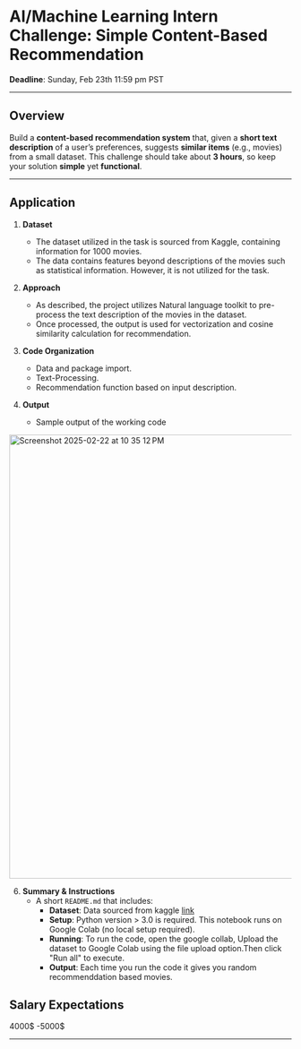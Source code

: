 # AI/Machine Learning Intern Challenge: Simple Content-Based Recommendation

**Deadline**: Sunday, Feb 23th 11:59 pm PST

---

## Overview

Build a **content-based recommendation system** that, given a **short text description** of a user’s preferences, suggests **similar items** (e.g., movies) from a small dataset. This challenge should take about **3 hours**, so keep your solution **simple** yet **functional**.

---

## Application

1. **Dataset**  
   - The dataset utilized in the task is sourced from Kaggle, containing information for 1000 movies.
   - The data contains features beyond descriptions of the movies such as statistical information. However, it is not utilized for the task.

2. **Approach**  
   - As described, the project utilizes Natural language toolkit to pre-process the text description of the movies in the dataset.
   - Once processed, the output is used for vectorization and cosine similarity calculation for recommendation.

3. **Code Organization**  
   - Data and package import.
   - Text-Processing.
   - Recommendation function based on input description.

4. **Output**
   - Sample output of the working code

<img width="793" alt="Screenshot 2025-02-22 at 10 35 12 PM" src="https://github.com/user-attachments/assets/3e70261d-4d45-4314-8372-1ad5190e7a33" />

 
6. **Summary & Instructions**  
   - A short `README.md` that includes:
     - **Dataset**: Data sourced from kaggle [link](https://www.kaggle.com/datasets/inductiveanks/top-1000-imdb-movies-dataset)
     - **Setup**: Python version > 3.0 is required. This notebook runs on Google Colab (no local setup required). 
     - **Running**: To run the code, open the google collab, Upload the dataset to Google Colab using the file upload option.Then click  "Run all" to execute.
     - **Output**: Each time you run the code it gives you random recommenddation based movies.
    
     
## **Salary Expectations**
4000$ -5000$

---
